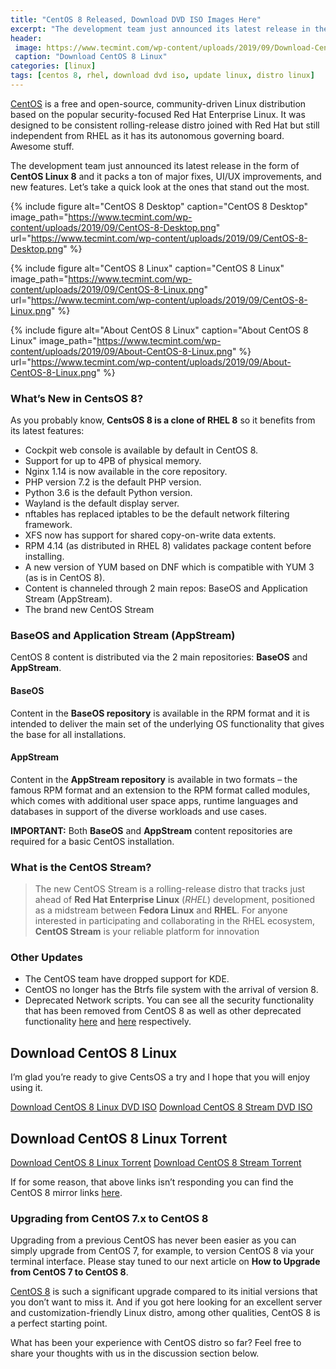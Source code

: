 ```yaml
---
title: "CentOS 8 Released, Download DVD ISO Images Here"
excerpt: "The development team just announced its latest release in the form of CentOS Linux 8 and You can download its DVD ISO here with packs a ton of major fixes, UI/UX improvements, and new features"
header:
 image: https://www.tecmint.com/wp-content/uploads/2019/09/Download-CentOS-8-Linux.png
 caption: "Download CentOS 8 Linux"
categories: [linux]
tags: [centos 8, rhel, download dvd iso, update linux, distro linux]
---
```

[CentOS](https://www.centos.org/) is a free and open-source, community-driven Linux distribution based on the popular security-focused Red Hat Enterprise Linux. It was designed to be consistent rolling-release distro joined with Red Hat but still independent from RHEL as it has its autonomous governing board. Awesome stuff.

The development team just announced its latest release in the form of **CentOS Linux 8** and it packs a ton of major fixes, UI/UX improvements, and new features. Let’s take a quick look at the ones that stand out the most.

{% include figure alt="CentOS 8 Desktop" caption="CentOS 8 Desktop" image_path="https://www.tecmint.com/wp-content/uploads/2019/09/CentOS-8-Desktop.png" url="https://www.tecmint.com/wp-content/uploads/2019/09/CentOS-8-Desktop.png" %}

{% include figure alt="CentOS 8 Linux" caption="CentOS 8 Linux" image_path="https://www.tecmint.com/wp-content/uploads/2019/09/CentOS-8-Linux.png" url="https://www.tecmint.com/wp-content/uploads/2019/09/CentOS-8-Linux.png" %}

{% include figure alt="About CentOS 8 Linux" caption="About CentOS 8 Linux" image_path="https://www.tecmint.com/wp-content/uploads/2019/09/About-CentOS-8-Linux.png" %} url="https://www.tecmint.com/wp-content/uploads/2019/09/About-CentOS-8-Linux.png" %}

### What’s New in CentsOS 8?

As you probably know, **CentsOS 8 is a clone of RHEL 8** so it benefits from its latest features:

- Cockpit web console is available by default in CentOS 8.
- Support for up to 4PB of physical memory.
- Nginx 1.14 is now available in the core repository.
- PHP version 7.2 is the default PHP version.
- Python 3.6 is the default Python version.
- Wayland is the default display server.
- nftables has replaced iptables to be the default network filtering framework.
- XFS now has support for shared copy-on-write data extents.
- RPM 4.14 (as distributed in RHEL 8) validates package content before installing.
- A new version of YUM based on DNF which is compatible with YUM 3 (as is in CentOS 8).
- Content is channeled through 2 main repos: BaseOS and Application Stream (AppStream).
- The brand new CentOS Stream

### BaseOS and Application Stream (AppStream)

CentOS 8 content is distributed via the 2 main repositories: **BaseOS** and **AppStream**.

#### BaseOS

Content in the **BaseOS repository** is available in the RPM format and it is intended to deliver the main set of the underlying OS functionality that gives the base for all installations.

#### AppStream

Content in the **AppStream repository** is available in two formats – the famous RPM format and an extension to the RPM format called modules, which comes with additional user space apps, runtime languages and databases in support of the diverse workloads and use cases.

**IMPORTANT:** Both **BaseOS** and **AppStream** content repositories are required for a basic CentOS installation.

### What is the CentOS Stream?

> The new CentOS Stream is a rolling-release distro that tracks just ahead of **Red Hat Enterprise Linux** (_RHEL_) development, positioned as a midstream between **Fedora Linux** and **RHEL**. For anyone interested in participating and collaborating in the RHEL ecosystem, **CentOS Stream** is your reliable platform for innovation

### Other Updates

- The CentOS team have dropped support for KDE.
- CentOS no longer has the Btrfs file system with the arrival of version 8.
- Deprecated Network scripts.
You can see all the security functionality that has been removed from CentOS 8 as well as other deprecated functionality [here](https://access.redhat.com/documentation/en-us/red_hat_enterprise_linux/8/html/8.0_release_notes/rhel-8_0_0_release#deprecated_functionality) and [here](https://access.redhat.com/documentation/en-us/red_hat_enterprise_linux/8/html/considerations_in_adopting_rhel_8/security_considerations-in-adopting-rhel-8#removed_security_functionality) respectively.

## Download CentOS 8 Linux

I’m glad you’re ready to give CentsOS a try and I hope that you will enjoy using it.

[Download CentOS 8 Linux DVD ISO](http://mirror.centos.org/centos/8/isos/x86_64)
[Download CentOS 8 Stream DVD ISO](http://mirror.centos.org/centos/8-stream/isos/x86_64)

## Download CentOS 8 Linux Torrent

[Download CentOS 8 Linux Torrent](http://mirror.centos.org/centos/8/isos/x86_64/CentOS-8-x86_64-1905-dvd1.torrent)
[Download CentOS 8 Stream Torrent](http://mirror.centos.org/centos/8-stream/isos/x86_64/CentOS-Stream-x86_64-dvd1.torrent)

If for some reason, that above links isn’t responding you can find the CentOS 8 mirror links [here](https://www.centos.org/download/mirrors/).

### Upgrading from CentOS 7.x to CentOS 8

Upgrading from a previous CentOS has never been easier as you can simply upgrade from CentOS 7, for example, to version CentOS 8 via your terminal interface. Please stay tuned to our next article on **How to Upgrade from CentOS 7 to CentOS 8**.

[CentOS 8](/download-centos-8-linux/) is such a significant upgrade compared to its initial versions that you don’t want to miss it. And if you got here looking for an excellent server and customization-friendly Linux distro, among other qualities, CentOS 8 is a perfect starting point.

What has been your experience with CentOS distro so far? Feel free to share your thoughts with us in the discussion section below.